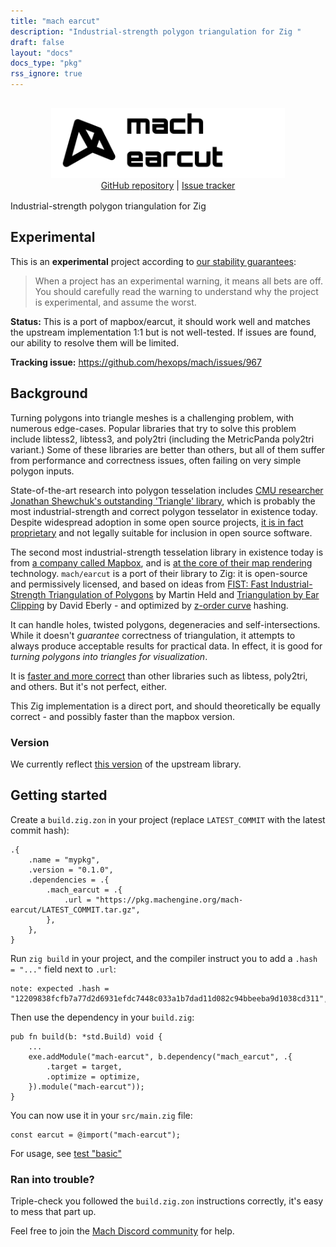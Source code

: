 ```yaml
---
title: "mach earcut"
description: "Industrial-strength polygon triangulation for Zig "
draft: false
layout: "docs"
docs_type: "pkg"
rss_ignore: true
---
```


<div style="display: flex; flex-direction: column; justify-content: space-between; align-items: center; margin-bottom: 1rem;">
    <picture>
        <source media="(prefers-color-scheme: dark)" srcset="/assets/mach/earcut-full-dark.svg">
        <img alt="mach-earcut" src="/assets/mach/earcut-full-light.svg" style="height: 7rem; margin-top: 1rem;">
    </picture>
    <span>
        <a href="https://github.com/hexops/mach-earcut">GitHub repository</a> | <a href="https://github.com/hexops/mach/issues?q=is%3Aissue+is%3Aopen+label%3Aearcut">Issue tracker</a>
    </span>
</div>

Industrial-strength polygon triangulation for Zig 

## Experimental

This is an **experimental** project according to [our stability guarantees](../../about/stability):

> When a project has an experimental warning, it means all bets are off. You should carefully read the warning to understand why the project is experimental, and assume the worst.

**Status:** This is a port of mapbox/earcut, it should work well and matches the upstream implementation 1:1 but is not well-tested. If issues are found, our ability to resolve them will be limited.

**Tracking issue:** https://github.com/hexops/mach/issues/967

## Background

Turning polygons into triangle meshes is a challenging problem, with numerous edge-cases. Popular libraries that try to solve this problem include libtess2, libtess3, and poly2tri (including the MetricPanda poly2tri variant.) Some of these libraries are better than others, but all of them suffer from performance and correctness issues, often failing on very simple polygon inputs.

State-of-the-art research into polygon tesselation includes [CMU researcher Jonathan Shewchuk's outstanding 'Triangle' library](https://www.cs.cmu.edu/~quake/triangle.html), which is probably the most industrial-strength and correct polygon tesselator in existence today. Despite widespread adoption in some open source projects, [it is in fact proprietary](https://gist.github.com/slimsag/7e38961c7f9dfc2dcf8eea17b41f919e) and not legally suitable for inclusion in open source software.

The second most industrial-strength tesselation library in existence today is from [a company called Mapbox](https://github.com/mapbox/earcut), and is [at the core of their map rendering](https://docs.mapbox.com/mapbox-gl-js/example/) technology. `mach/earcut` is a port of their library to Zig: it is open-source and permissively licensed, and based on ideas from [FIST: Fast Industrial-Strength Triangulation of Polygons](http://www.cosy.sbg.ac.at/~held/projects/triang/triang.html) by Martin Held and [Triangulation by Ear Clipping](http://www.geometrictools.com/Documentation/TriangulationByEarClipping.pdf) by David Eberly - and optimized by [z-order curve](http://en.wikipedia.org/wiki/Z-order_curve) hashing.

It can handle holes, twisted polygons, degeneracies and self-intersections. While it doesn't _guarantee_ correctness of triangulation, it attempts to always produce acceptable results for practical data. In effect, it is good for *turning polygons into triangles for visualization*.

It is [faster and more correct](https://github.com/mapbox/earcut#why-another-triangulation-library) than other libraries such as libtess, poly2tri, and others. But it's not perfect, either.

This Zig implementation is a direct port, and should theoretically be equally correct - and possibly faster than the mapbox version.

### Version

We currently reflect [this version](https://github.com/mapbox/earcut/tree/ae33a9fc9731c76519e66081995387e08d48eb65) of the upstream library.

## Getting started

Create a `build.zig.zon` in your project (replace `LATEST_COMMIT` with the latest commit hash):

```zig
.{
    .name = "mypkg",
    .version = "0.1.0",
    .dependencies = .{
        .mach_earcut = .{
            .url = "https://pkg.machengine.org/mach-earcut/LATEST_COMMIT.tar.gz",
        },
    },
}
```

Run `zig build` in your project, and the compiler instruct you to add a `.hash = "..."` field next to `.url`:

```
note: expected .hash = "12209838fcfb7a77d2d6931efdc7448c033a1b7dad11d082c94bbeeba9d1038cd311",
```

Then use the dependency in your `build.zig`:

```zig
pub fn build(b: *std.Build) void {
    ...
    exe.addModule("mach-earcut", b.dependency("mach_earcut", .{
        .target = target,
        .optimize = optimize,
    }).module("mach-earcut"));
}
```

You can now use it in your `src/main.zig` file:

```zig
const earcut = @import("mach-earcut");
```

For usage, see [test "basic"](https://github.com/hexops/mach-earcut/blob/main/src/main.zig#L742-L770)

### Ran into trouble?

Triple-check you followed the `build.zig.zon` instructions correctly, it's easy to mess that part up.

Feel free to join the [Mach Discord community](../../discord) for help.
